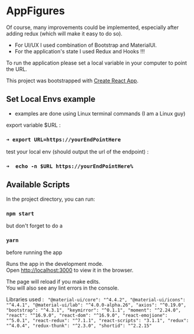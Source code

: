 # AppFigures
Of course, many improvements could be implemented, especially after adding redux (which will make it easy to do so).
- For UI/UX I used combination of Bootstrap and MaterialUI.
- For the application's state I used Redux and Hooks !!!

To run the application please set a local variable in your computer to point the URL.

This project was bootstrapped with [Create React App](https://github.com/facebook/create-react-app).

## Set Local Envs example
- examples are done using Linux terminal commands (I am a Linux guy)

export variable $URL :
### `➜ export URL=https://yourEndPointHere`

test your local env (should output the url of the endpoint) :
### `➜  echo -n $URL https://yourEndPointHere%`

## Available Scripts

In the project directory, you can run:

### `npm start`
but don't forget to do a 
### `yarn`
before running the app

Runs the app in the development mode.<br>
Open [http://localhost:3000](http://localhost:3000) to view it in the browser.

The page will reload if you make edits.<br>
You will also see any lint errors in the console.

Libraries used :
  ` "@material-ui/core": "^4.4.2",
    "@material-ui/icons": "^4.4.1",
    "@material-ui/lab": "^4.0.0-alpha.26",
    "axios": "^0.19.0",
    "bootstrap": "^4.3.1",
    "keymirror": "^0.1.1",
    "moment": "^2.24.0",
    "react": "^16.9.0",
    "react-dom": "^16.9.0",
    "react-emojione": "^5.0.1",
    "react-redux": "^7.1.1",
    "react-scripts": "3.1.1",
    "redux": "^4.0.4",
    "redux-thunk": "^2.3.0",
    "shortid": "^2.2.15"`
